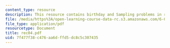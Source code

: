 ```yaml
---
content_type: resource
description: This resource contains birthday and Sampling problems in recitaion four.
file: /media/https%3A/open-learning-course-data-rc.s3.amazonaws.com/6-041-probabilistic-systems-analysis-and-applied-probability-spring-2006/7f477f38c476aa6dffd5dc8c5c307435_rec04.pdf
file_type: application/pdf
resourcetype: Document
title: rec04.pdf
uid: 7f477f38-c476-aa6d-ffd5-dc8c5c307435
---
```

